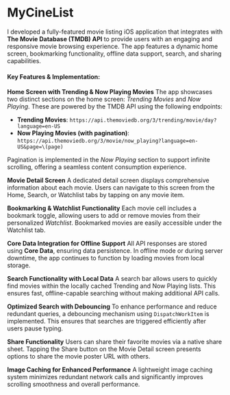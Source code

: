 # MyCineList

I developed a fully-featured movie listing iOS application that integrates with **The Movie Database (TMDB) API** to provide users with an engaging and responsive movie browsing experience. The app features a dynamic home screen, bookmarking functionality, offline data support, search, and sharing capabilities.

#### **Key Features & Implementation:**

**Home Screen with Trending & Now Playing Movies**
The app showcases two distinct sections on the home screen: *Trending Movies* and *Now Playing*. These are powered by the TMDB API using the following endpoints:

* **Trending Movies**:
  `https://api.themoviedb.org/3/trending/movie/day?language=en-US`
* **Now Playing Movies (with pagination)**:
  `https://api.themoviedb.org/3/movie/now_playing?language=en-US&page=\(page)`

Pagination is implemented in the *Now Playing* section to support infinite scrolling, offering a seamless content consumption experience.

**Movie Detail Screen**
A dedicated detail screen displays comprehensive information about each movie. Users can navigate to this screen from the Home, Search, or Watchlist tabs by tapping on any movie item.

**Bookmarking & Watchlist Functionality**
Each movie cell includes a bookmark toggle, allowing users to add or remove movies from their personalized *Watchlist*. Bookmarked movies are easily accessible under the Watchlist tab.

**Core Data Integration for Offline Support**
All API responses are stored using **Core Data**, ensuring data persistence. In offline mode or during server downtime, the app continues to function by loading movies from local storage.

**Search Functionality with Local Data**
A search bar allows users to quickly find movies within the locally cached Trending and Now Playing lists. This ensures fast, offline-capable searching without making additional API calls.

**Optimized Search with Debouncing**
To enhance performance and reduce redundant queries, a debouncing mechanism using `DispatchWorkItem` is implemented. This ensures that searches are triggered efficiently after users pause typing.

**Share Functionality**
Users can share their favorite movies via a native share sheet. Tapping the Share button on the Movie Detail screen presents options to share the movie poster URL with others.

**Image Caching for Enhanced Performance**
A lightweight image caching system minimizes redundant network calls and significantly improves scrolling smoothness and overall performance.

